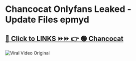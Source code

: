 
 # Chancocat Onlyfans Leaked - Update Files epmyd

## <h2><a href="https://clipsfans.com/Chancocat&ref=git">🔗 Click to LINKS ⏩⏩ 👉 🟢 Chancocat </a></h2>

<a href="https://clipsfans.com/Chancocat&ref=git" rel="nofollow" data-target="animated-image.originalLink"><img src="https://i.ibb.co.com/xMMVF88/686577567.gif" alt="Viral Video Original" style="max-width: 100%; display: inline-block;" data-target="animated-image.originalImage"></a>


